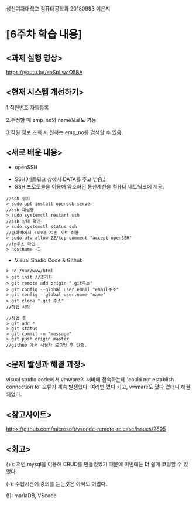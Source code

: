 성신여자대학교 컴퓨터공학과 20180993 이은지

[6주차 학습 내용]
=============

<과제 실행 영상>
--------------
https://youtu.be/enSpLwcO5BA

<현재 시스템 개선하기>
----------------------

1.직원번호 자동등록


2.수정할 때 emp_no와 name으로도 가능


3.직원 정보 조회 시 원하는 emp_no를 검색할 수 있음.



<새로 배운 내용>
-------------
* openSSH
 - SSH(네트워크 상에서 DATA를 주고 받음.)
 - SSH 프로토콜을 이용해 암호화된 통신세션을 컴퓨터 네트워크에 제공.
 
 ```
 //ssh 설치
 > sudo apt install openssh-server
 //ssh 재실행
 > sudo systemctl restart ssh
 //ssh 상태 확인
 > sudo systemctl status ssh
 //방화벽에서 ssh의 22번 포트 허용
 > sudo ufw allow 22/tcp comment "accept openSSH"
 //ip주소 확인
 > hostname -I
 ```
 
* Visual Studio Code & Github
 ```
 > cd /var/www/html
 > git init //초기화
 > git remote add origin ".git주소"
 > git config --global user.email "email주소"
 > git config --global user.name "name"
 > git clone ".git 주소"
 //작업 시작
 
 //작업 후
 > git add *
 > git status
 > git commit -m "message"
 > git push origin master
 //github 에서 사용자 로그인 후 인증.
 ```

<문제 발생과 해결 과정>
-------------
visual studio code에서 vmware의 서버에 접속하는데 'could not establish connection to' 오류가 계속 발생했다. 여러번 껐다 키고, vwmare도 껐다 켰더니 해결되었다.

<참고사이트>
----------
https://github.com/microsoft/vscode-remote-release/issues/2805

<회고>
------
(+): 저번 mysql을 이용해 CRUD를 만들었었기 때문에 이번에는 더 쉽게 코딩할 수 있었다.

(-): 수업시간에 강의를 듣는것은 아직도 어렵다.

(!): mariaDB, VScode

